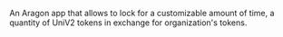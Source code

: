 An Aragon app that allows to lock for a customizable amount of time, a quantity of UniV2 tokens in exchange for organization's tokens.